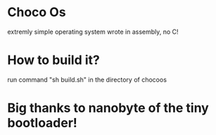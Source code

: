 <h1>Choco Os</h1>
extremly simple operating system wrote in assembly, no C!

<h1>How to build it?</h1>
run command "sh build.sh" in the directory of chocoos

<h1>Big thanks to nanobyte of the tiny bootloader!</h1>
